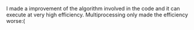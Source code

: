 I made a improvement of the algorithm involved in the code and it can execute at very high efficiency. 
Multiprocessing only made the efficiency worse:(
